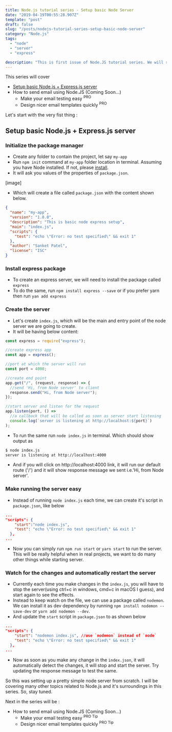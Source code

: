```yaml
---
title: Node.js tutorial series - Setup basic Node Server
date: "2019-04-19T00:55:28.907Z"
template: "post"
draft: false
slug: "/posts/nodejs-tutorial-series-setup-basic-node-server"
category: "Node.js"
tags:
  - "node"
  - "server"
  - "express"

description: "This is first issue of Node.JS tutorial series. We will setup basic Node Server from an empty folder"
---
```


This series will cover

- [Setup basic Node.js + Express.js server](#setup-basic-nodejs--expressjs-server)
- How to send email using Node.JS (Coming Soon...)
  - Make your email testing easy <sup>PRO</sup>
  - Design nicer email templates quickly <sup>PRO</sup>

Let's start with the very fist thing :

## Setup basic Node.js + Express.js server

### Initialize the package manager

- Create any folder to contain the project, let say `my-app`
- Run `npm init` command at `my-app` folder location in terminal. Assuming you have Node installed. If not, please [install](https://nodejs.org/).
- It will ask you values of the properties of `package.json`.

[image]

- Which will create a file called `package.json` with the content shown below.

```json
{
  "name": "my-app",
  "version": "1.0.0",
  "description": "This is basic node express setup",
  "main": "index.js",
  "scripts": {
    "test": "echo \"Error: no test specified\" && exit 1"
  },
  "author": "Sanket Patel",
  "license": "ISC"
}
```

### Install express package

- To create an express server, we will need to install the package called `express`
- To do the same, run `npm install express --save` or if you prefer yarn then run `yan add express`

### Create the server

- Let's create `index.js`, which will be the main and entry point of the node server we are going to create.
- It will be having below content:

```javascript
const express = require("express");

//create express app
const app = express();

//port at which the server will run
const port = 4000;

//create end point
app.get("/", (request, response) => {
  //send 'Hi, from Node server' to client
  response.send("Hi, from Node server");
});

//start server and listen for the request
app.listen(port, () =>
  //a callback that will be called as soon as server start listening
  console.log(`server is listening at http://localhost:${port}`)
);
```

- To run the same run `node index.js` in terminal. Which should show output as

```bash
$ node index.js
server is listening at http://localhost:4000
```

- And if you will click on http://localhost:4000 link, it will run our default route ('/') and it will show response message we sent i.e.'Hi, from Node server'.

### Make running the server easy

- Instead of running `node index.js` each time, we can create it's script in `package.json`, like below

```json
...
"scripts": {
    "start":"node index.js",
    "test": "echo \"Error: no test specified\" && exit 1"
  },
...
```

- Now you can simply run `npm run start` or `yarn start` to run the server. This will be really helpful when in real projects, we want to do many other things while starting server.

### Watch for the changes and automatically restart the server

- Currently each time you make changes in the `index.js`, you will have to stop the server(using ctrl+c in windows, cmd+c in macOS I guess), and start again to see the effects.
- Instead to keep watch on the file, we can use a package called `nodemon`. We can install it as dev dependency by running `npm install nodemon --save-dev` or `yarn add nodemon --dev`.
- And update the `start` script in `package.json` to as shown below

```json
...
"scripts": {
    "start": "nodemon index.js", //use `nodemon` instead of `node`
    "test": "echo \"Error: no test specified\" && exit 1"
  },
...
```

- Now as soon as you make any change in the `index.json`, it will automatically detect the changes, it will stop and start the server. Try updating the response message to test the same.

So this was setting up a pretty simple node server from scratch. I will be covering many other topics related to Node.js and it's surroundings in this series. So, stay tuned.

Next in the series will be :

- How to send email using Node.JS (Coming Soon...)
  - Make your email testing easy <sup>PRO Tip</sup>
  - Design nicer email templates quickly <sup>PRO Tip</sup>
